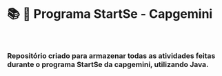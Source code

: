 # 📚 👾 Programa StartSe - Capgemini
<br>

### Repositório criado para armazenar todas as atividades feitas durante o programa StartSe da capgemini, utilizando Java. 
